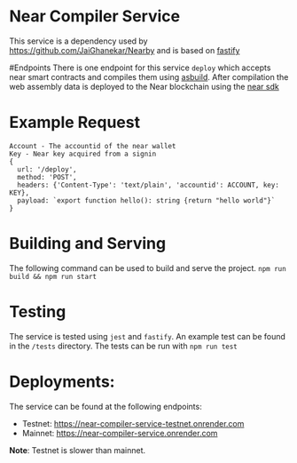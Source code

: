# Near Compiler Service
This service is a dependency used by https://github.com/JaiGhanekar/Nearby and is based on [fastify](https://github.com/fastify/fastify/blob/main/README.md#quick-start)

#Endpoints
There is one endpoint for this service `deploy` which accepts near smart contracts and compiles them using [asbuild](https://www.npmjs.com/package/asbuild).
After compilation the web assembly data is deployed to the Near blockchain using the [near sdk](https://github.com/near/near-api-js)


# Example Request
```
Account - The accountid of the near wallet
Key - Near key acquired from a signin
{
  url: '/deploy',
  method: 'POST',
  headers: {'Content-Type': 'text/plain', 'accountid': ACCOUNT, key: KEY},
  payload: `export function hello(): string {return "hello world"}`
}
```


# Building and Serving
The following command can be used to build and serve the project.
`npm run build && npm run start`

# Testing
The service is tested using `jest` and `fastify`. An example test can be found in the  `/tests` directory. The tests can be run with `npm run test`

# Deployments:
The service can be found at the following endpoints:
* Testnet: https://near-compiler-service-testnet.onrender.com
* Mainnet: https://near-compiler-service.onrender.com


**Note**:
 Testnet is slower than mainnet.
